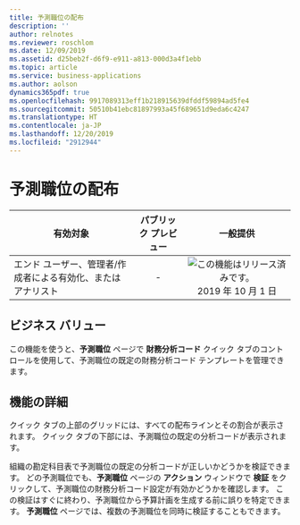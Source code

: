 ```yaml
---
title: 予測職位の配布
description: ''
author: relnotes
ms.reviewer: roschlom
ms.date: 12/09/2019
ms.assetid: d25beb2f-d6f9-e911-a813-000d3a4f1ebb
ms.topic: article
ms.service: business-applications
ms.author: aolson
dynamics365pdf: true
ms.openlocfilehash: 9917089313eff1b218915639dfddf59894ad5fe4
ms.sourcegitcommit: 50510b41ebc81897993a45f689651d9eda6c4247
ms.translationtype: HT
ms.contentlocale: ja-JP
ms.lasthandoff: 12/20/2019
ms.locfileid: "2912944"
---
```

# <a name="forecast-position-distribution"></a>予測職位の配布


| 有効対象    |  パブリック プレビュー | 一般提供 | 
| ---------- | :----------: |:----------: |
|エンド ユーザー、管理者/作成者による有効化、またはアナリスト|-| ![この機能はリリース済みです。](/dynamics365-release-plan/media/green-checkmark.png "この機能はリリース済みです。") 2019 年 10 月 1 日|


## <a name="business-value"></a>ビジネス バリュー
<!-- bv start -->
この機能を使うと、**予測職位** ページで **財務分析コード** クイック タブのコントロールを使用して、予測職位の既定の財務分析コード テンプレートを管理できます。 
<!-- bv end -->



## <a name="feature-details"></a>機能の詳細
<!--feature detail start -->
クイック タブの上部のグリッドには、すべての配布ラインとその割合が表示されます。 クイック タブの下部には、予測職位の既定の分析コードが表示されます。

組織の勘定科目表で予測職位の既定の分析コードが正しいかどうかを検証できます。 どの予測職位でも、**予測職位** ページの **アクション** ウィンドウで **検証** をクリックして、予測職位の財務分析コード設定が有効かどうかを確認します。 この検証はすぐに終わり、予測職位から予算計画を生成する前に誤りを特定できます。 **予測職位** ページでは、複数の予測職位を同時に検証することもできます。

<!--feature detail end -->









